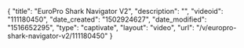 {
    "title": "EuroPro Shark Navigator V2",
    "description": "",
    "videoid": "111180450",
    "date_created": "1502924627",
    "date_modified": "1516652295",
    "type": "captivate",
    "layout": "video",
    "url": "\/v\/europro-shark-navigator-v2\/111180450"
}